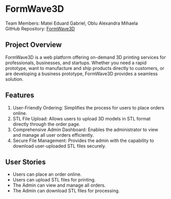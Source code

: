 # FormWave3D

Team Members: Matei Eduard Gabriel, Oblu Alexandra Mihaela <br>
GitHub Repository: [FormWave3D](https://github.com/lexofficial29/FormWave3D)

## Project Overview

FormWave3D is a web platform offering on-demand 3D printing services for professionals, businesses, and startups. Whether you need a rapid prototype, want to manufacture and ship products directly to customers, or are developing a business prototype, FormWave3D provides a seamless solution.

## Features

1. User-Friendly Ordering: Simplifies the process for users to place orders online.
2. STL File Upload: Allows users to upload 3D models in STL format directly through the order page.
3. Comprehensive Admin Dashboard: Enables the administrator to view and manage all user orders efficiently.
4. Secure File Management: Provides the admin with the capability to download user-uploaded STL files securely.

## User Stories
- Users can place an order online.
- Users can upload STL files for printing.
- The Admin can view and manage all orders.
- The Admin can download STL files for processing.